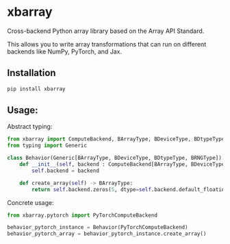 # xbarray
Cross-backend Python array library based on the Array API Standard.

This allows you to write array transformations that can run on different backends like NumPy, PyTorch, and Jax.

## Installation

```bash
pip install xbarray
```

## Usage:

Abstract typing:

```python
from xbarray import ComputeBackend, BArrayType, BDeviceType, BDtypeType, BRNGType
from typing import Generic

class Behavior(Generic[BArrayType, BDeviceType, BDtypeType, BRNGType]):
    def __init__(self, backend : ComputeBackend[BArrayType, BDeviceType, BDtypeType, BRNGType]) -> None:
        self.backend = backend

    def create_array(self) -> BArrayType:
        return self.backend.zeros(5, dtype=self.backend.default_floating_dtype)
```

Concrete usage:

```python
from xbarray.pytorch import PyTorchComputeBackend

behavior_pytorch_instance = Behavior(PyTorchComputeBackend)
behavior_pytorch_array = behavior_pytorch_instance.create_array()
```